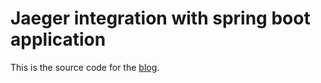 

# Jaeger integration with spring boot application

This is the source code for the [blog](https://medium.com/xebia-engineering/jaeger-integration-with-spring-boot-application-3c6ec4a96a6f).